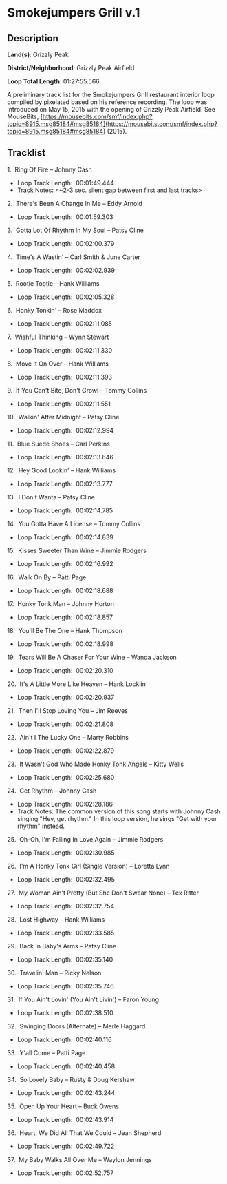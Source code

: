 # Smokejumpers Grill v.1

## Description

**Land(s)**: Grizzly Peak

**District/Neighborhood**: Grizzly Peak Airfield

**Loop Total Length**: 01:27:55.566

A preliminary track list for the Smokejumpers Grill restaurant interior loop compiled by pixelated based on his reference recording.  The loop was introduced on May 15, 2015 with the opening of Grizzly Peak Airfield. See MouseBits, [https://mousebits.com/smf/index.php?topic=8915.msg85184#msg85184](https://mousebits.com/smf/index.php?topic=8915.msg85184#msg85184) (2015).

## Tracklist

1\.  Ring Of Fire – Johnny Cash 

- Loop Track Length:  00:01:49.444
- Track Notes: <~2-3 sec. silent gap between first and last tracks>

2\.  There's Been A Change In Me – Eddy Arnold 

- Loop Track Length:  00:01:59.303

3\.  Gotta Lot Of Rhythm In My Soul – Patsy Cline 

- Loop Track Length:  00:02:00.379

4\.  Time's A Wastin' – Carl Smith & June Carter 

- Loop Track Length:  00:02:02.939

5\.  Rootie Tootie – Hank Williams 

- Loop Track Length:  00:02:05.328

6\.  Honky Tonkin' – Rose Maddox 

- Loop Track Length:  00:02:11.085

7\.  Wishful Thinking – Wynn Stewart 

- Loop Track Length:  00:02:11.330

8\.  Move It On Over – Hank Williams 

- Loop Track Length:  00:02:11.393

9\.  If You Can't Bite, Don't Growl – Tommy Collins 

- Loop Track Length:  00:02:11.551

10\.  Walkin' After Midnight – Patsy Cline 

- Loop Track Length:  00:02:12.994

11\.  Blue Suede Shoes – Carl Perkins 

- Loop Track Length:  00:02:13.646

12\.  Hey Good Lookin' – Hank Williams 

- Loop Track Length:  00:02:13.777

13\.  I Don't Wanta – Patsy Cline 

- Loop Track Length:  00:02:14.785

14\.  You Gotta Have A License – Tommy Collins 

- Loop Track Length:  00:02:14.839

15\.  Kisses Sweeter Than Wine – Jimmie Rodgers 

- Loop Track Length:  00:02:16.992

16\.  Walk On By – Patti Page 

- Loop Track Length:  00:02:18.688

17\.  Honky Tonk Man – Johnny Horton 

- Loop Track Length:  00:02:18.857

18\.  You'll Be The One – Hank Thompson 

- Loop Track Length:  00:02:18.998

19\.  Tears Will Be A Chaser For Your Wine – Wanda Jackson 

- Loop Track Length:  00:02:20.310

20\.  It's A Little More Like Heaven – Hank Locklin 

- Loop Track Length:  00:02:20.937

21\.  Then I'll Stop Loving You – Jim Reeves 

- Loop Track Length:  00:02:21.808

22\.  Ain't I The Lucky One – Marty Robbins 

- Loop Track Length:  00:02:22.879

23\.  It Wasn't God Who Made Honky Tonk Angels – Kitty Wells 

- Loop Track Length:  00:02:25.680

24\.  Get Rhythm – Johnny Cash 

- Loop Track Length:  00:02:28.186
- Track Notes: The common version of this song starts with Johnny Cash singing "Hey, get rhythm." In this loop version, he sings "Get with your rhythm" instead.

25\.  Oh-Oh, I'm Falling In Love Again – Jimmie Rodgers 

- Loop Track Length:  00:02:30.985

26\.  I'm A Honky Tonk Girl (Single Version) – Loretta Lynn 

- Loop Track Length:  00:02:32.495

27\.  My Woman Ain't Pretty (But She Don't Swear None) – Tex Ritter 

- Loop Track Length:  00:02:32.754

28\.  Lost Highway – Hank Williams 

- Loop Track Length:  00:02:33.585

29\.  Back In Baby's Arms – Patsy Cline 

- Loop Track Length:  00:02:35.140

30\.  Travelin' Man – Ricky Nelson 

- Loop Track Length:  00:02:35.746

31\.  If You Ain't Lovin' (You Ain't Livin') – Faron Young 

- Loop Track Length:  00:02:38.510

32\.  Swinging Doors (Alternate) – Merle Haggard 

- Loop Track Length:  00:02:40.116

33\.  Y'all Come – Patti Page 

- Loop Track Length:  00:02:40.458

34\.  So Lovely Baby – Rusty & Doug Kershaw 

- Loop Track Length:  00:02:43.244

35\.  Open Up Your Heart – Buck Owens 

- Loop Track Length:  00:02:43.914

36\.  Heart, We Did All That We Could – Jean Shepherd 

- Loop Track Length:  00:02:49.722

37\.  My Baby Walks All Over Me – Waylon Jennings 

- Loop Track Length:  00:02:52.757
